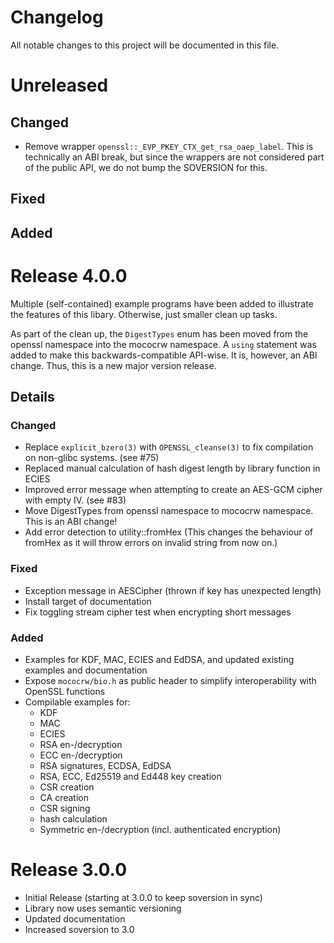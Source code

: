# Changelog

All notable changes to this project will be documented in this file.

# Unreleased

## Changed

* Remove wrapper `openssl::_EVP_PKEY_CTX_get_rsa_oaep_label`. This is
  technically an ABI break, but since the wrappers are not considered part of
  the public API, we do not bump the SOVERSION for this.

## Fixed

## Added

# Release 4.0.0

Multiple (self-contained) example programs have been added to illustrate the features of this
libary. Otherwise, just smaller clean up tasks.

As part of the clean up, the `DigestTypes` enum has been moved from the openssl namespace into
the mococrw namespace. A `using` statement  was added to make this backwards-compatible API-wise.
It is, however, an ABI change. Thus, this is a new major version release.

## Details

### Changed

* Replace `explicit_bzero(3)` with `OPENSSL_cleanse(3)` to fix compilation on non-glibc systems. (see #75)
* Replaced manual calculation of hash digest length by library function in ECIES
* Improved error message when attempting to create an AES-GCM cipher with empty IV. (see #83)
* Move DigestTypes from openssl namespace to mococrw namespace. This is an ABI change!
* Add error detection to utility::fromHex (This changes the behaviour of fromHex as it will throw
errors on invalid string from now on.)

### Fixed

* Exception message in AESCipher (thrown if key has unexpected length)
* Install target of documentation
* Fix toggling stream cipher test when encrypting short messages

### Added

* Examples for KDF, MAC, ECIES and EdDSA, and updated existing examples and documentation
* Expose `mococrw/bio.h` as public header to simplify interoperability with OpenSSL functions
* Compilable examples for:
  * KDF
  * MAC
  * ECIES
  * RSA en-/decryption
  * ECC en-/decryption
  * RSA signatures, ECDSA, EdDSA
  * RSA, ECC, Ed25519 and Ed448 key creation
  * CSR creation
  * CA creation
  * CSR signing
  * hash calculation
  * Symmetric en-/decryption (incl. authenticated encryption)

# Release 3.0.0
* Initial Release (starting at 3.0.0 to keep soversion in sync)
* Library now uses semantic versioning
* Updated documentation
* Increased soversion to 3.0
